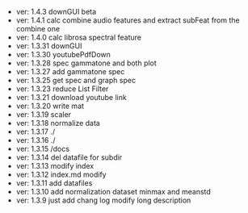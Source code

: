 * ver: 1.4.3 downGUI beta
* ver: 1.4.1  calc combine audio features and extract subFeat from the combine one
* ver: 1.4.0  calc librosa spectral feature
* ver: 1.3.31 downGUI
* ver: 1.3.30 youtubePdfDown
* ver: 1.3.28 spec gammatone and both plot
* ver: 1.3.27 add gammatone spec
* ver: 1.3.25 get spec and graph spec
* ver: 1.3.23 reduce List Filter
* ver: 1.3.21 download youtube link
* ver: 1.3.20 write mat
* ver: 1.3.19 scaler
* ver: 1.3.18 normalize data
* ver: 1.3.17 ./ 
* ver: 1.3.16 ./
* ver: 1.3.15 /docs
* ver: 1.3.14 del datafile for subdir
* ver: 1.3.13 modify index
* ver: 1.3.12 index.md modify
* ver: 1.3.11 add datafiles
* ver: 1.3.10 add normalization dataset minmax and meanstd
* ver: 1.3.9  just add chang log modify long description